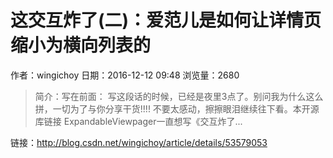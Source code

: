 # 这交互炸了(二)：爱范儿是如何让详情页缩小为横向列表的
作者：wingichoy
日期：2016-12-12 09:48
浏览量：2680
> 简介：写在前面： 
写这段话的时候，已经是夜里3点了。别问我为什么这么拼，一切为了与你分享干货!!!! 不要太感动，擦擦眼泪继续往下看。本开源库链接 ExpandableViewpager一直想写《交互炸了...

 链接：http://blog.csdn.net/wingichoy/article/details/53579053
